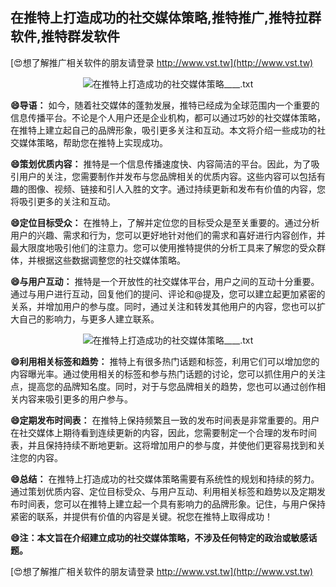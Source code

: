 ## **在推特上打造成功的社交媒体策略,推特推广,推特拉群软件,推特群发软件**

[😍想了解推广相关软件的朋友请登录 http://www.vst.tw](http://www.vst.tw)

 <center><img src="https://vst.tw/MP4/tuiguang/png/3.png" alt="在推特上打造成功的社交媒体策略____.txt"></center>

**😄导语：**
如今，随着社交媒体的蓬勃发展，推特已经成为全球范围内一个重要的信息传播平台。不论是个人用户还是企业机构，都可以通过巧妙的社交媒体策略，在推特上建立起自己的品牌形象，吸引更多关注和互动。本文将介绍一些成功的社交媒体策略，帮助您在推特上实现成功。

**😄策划优质内容：**
推特是一个信息传播速度快、内容简洁的平台。因此，为了吸引用户的关注，您需要制作并发布与您品牌相关的优质内容。这些内容可以包括有趣的图像、视频、链接和引人入胜的文字。通过持续更新和发布有价值的内容，您将吸引更多的关注和互动。

**😄定位目标受众：**
在推特上，了解并定位您的目标受众是至关重要的。通过分析用户的兴趣、需求和行为，您可以更好地针对他们的需求和喜好进行内容创作，并最大限度地吸引他们的注意力。您可以使用推特提供的分析工具来了解您的受众群体，并根据这些数据调整您的社交媒体策略。

**😄与用户互动：**
推特是一个开放性的社交媒体平台，用户之间的互动十分重要。通过与用户进行互动，回复他们的提问、评论和@提及，您可以建立起更加紧密的关系，并增加用户的参与度。同时，通过关注和转发其他用户的内容，您也可以扩大自己的影响力，与更多人建立联系。

 <center><img src="https://vst.tw/MP4/tuiguang/png/2.png" alt="在推特上打造成功的社交媒体策略____.txt"></center>

**😄利用相关标签和趋势：**
推特上有很多热门话题和标签，利用它们可以增加您的内容曝光率。通过使用相关的标签和参与热门话题的讨论，您可以抓住用户的关注点，提高您的品牌知名度。同时，对于与您品牌相关的趋势，您也可以通过创作相关内容来吸引更多的用户参与。

**😄定期发布时间表：**
在推特上保持频繁且一致的发布时间表是非常重要的。用户在社交媒体上期待看到连续更新的内容，因此，您需要制定一个合理的发布时间表，并且保持持续不断地更新。这将增加用户的参与度，并使他们更容易找到和关注您的内容。

**😄总结：**
在推特上打造成功的社交媒体策略需要有系统性的规划和持续的努力。通过策划优质内容、定位目标受众、与用户互动、利用相关标签和趋势以及定期发布时间表，您可以在推特上建立起一个具有影响力的品牌形象。记住，与用户保持紧密的联系，并提供有价值的内容是关键。祝您在推特上取得成功！

**😄注：本文旨在介绍建立成功的社交媒体策略，不涉及任何特定的政治或敏感话题。**

[😍想了解推广相关软件的朋友请登录 http://www.vst.tw](http://www.vst.tw)



